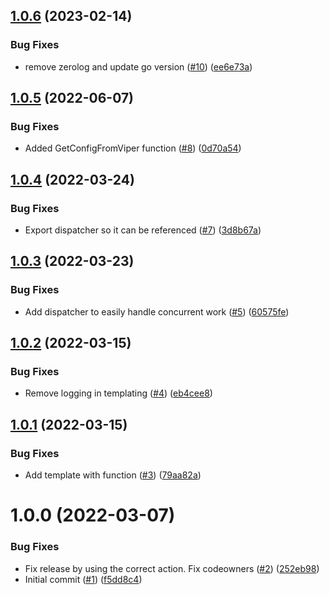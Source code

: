 ## [1.0.6](https://github.com/catalystsquad/app-utils-go/compare/v1.0.5...v1.0.6) (2023-02-14)


### Bug Fixes

* remove zerolog and update go version ([#10](https://github.com/catalystsquad/app-utils-go/issues/10)) ([ee6e73a](https://github.com/catalystsquad/app-utils-go/commit/ee6e73aae3c891abc99752ef19f7efb23f10cb47))

## [1.0.5](https://github.com/catalystsquad/app-utils-go/compare/v1.0.4...v1.0.5) (2022-06-07)


### Bug Fixes

* Added GetConfigFromViper function ([#8](https://github.com/catalystsquad/app-utils-go/issues/8)) ([0d70a54](https://github.com/catalystsquad/app-utils-go/commit/0d70a54e32e94271321a0efbcf701816c7bd4066))

## [1.0.4](https://github.com/catalystsquad/app-utils-go/compare/v1.0.3...v1.0.4) (2022-03-24)


### Bug Fixes

* Export dispatcher so it can be referenced ([#7](https://github.com/catalystsquad/app-utils-go/issues/7)) ([3d8b67a](https://github.com/catalystsquad/app-utils-go/commit/3d8b67a1365c75df2213ba85bd246d6a9c56668a))

## [1.0.3](https://github.com/catalystsquad/app-utils-go/compare/v1.0.2...v1.0.3) (2022-03-23)


### Bug Fixes

* Add dispatcher to easily handle concurrent work ([#5](https://github.com/catalystsquad/app-utils-go/issues/5)) ([60575fe](https://github.com/catalystsquad/app-utils-go/commit/60575fec78a9f539d97fd1c04626a6fa7c9f7652))

## [1.0.2](https://github.com/catalystsquad/app-utils-go/compare/v1.0.1...v1.0.2) (2022-03-15)


### Bug Fixes

* Remove logging in templating ([#4](https://github.com/catalystsquad/app-utils-go/issues/4)) ([eb4cee8](https://github.com/catalystsquad/app-utils-go/commit/eb4cee85deedee0f707e8a49ea688eaa17e56cb7))

## [1.0.1](https://github.com/catalystsquad/app-utils-go/compare/v1.0.0...v1.0.1) (2022-03-15)


### Bug Fixes

* Add template with function ([#3](https://github.com/catalystsquad/app-utils-go/issues/3)) ([79aa82a](https://github.com/catalystsquad/app-utils-go/commit/79aa82af3dfa1afd3633e84c367ac6af382da603))

# 1.0.0 (2022-03-07)


### Bug Fixes

* Fix release by using the correct action. Fix codeowners ([#2](https://github.com/catalystsquad/app-utils-go/issues/2)) ([252eb98](https://github.com/catalystsquad/app-utils-go/commit/252eb983a59a2ffff3b6ef43fe4a5868bf714955))
* Initial commit ([#1](https://github.com/catalystsquad/app-utils-go/issues/1)) ([f5dd8c4](https://github.com/catalystsquad/app-utils-go/commit/f5dd8c46609c341cd022e067357faf17be9b86ce))
